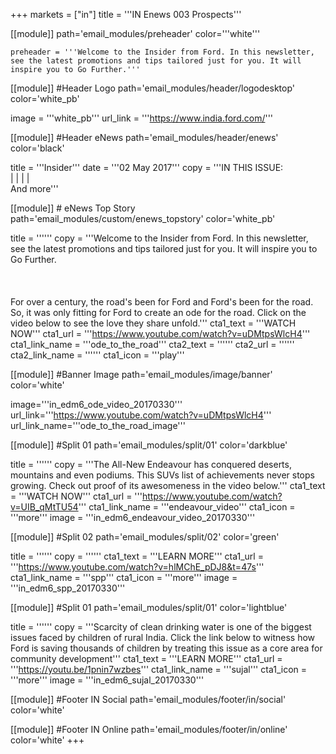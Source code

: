 +++
markets = ["in"]
title = '''IN Enews 003 Prospects'''

[[module]]
path='email_modules/preheader'
color='''white'''

	preheader = '''Welcome to the Insider from Ford. In this newsletter, see the latest promotions and tips tailored just for you. It will inspire you to Go Further.'''

[[module]] #Header Logo
path='email_modules/header/logodesktop'
color='white_pb'

  image = '''white_pb'''
  url_link = '''https://www.india.ford.com/'''

[[module]] #Header eNews
path='email_modules/header/enews'
color='black'

  title = '''Insider'''
  date = '''02 May 2017'''
  copy = '''IN THIS ISSUE:<br /> |  |  |  | <br />And more'''

[[module]] # eNews Top Story
path='email_modules/custom/enews_topstory'
color='white_pb'

title = ''''''
  copy = '''Welcome to the Insider from Ford. In this newsletter, see the latest promotions and tips tailored just for you. It will inspire you to Go Further.<br /><br /><span style="color:#000001; font-size: 24px; font-family: 'Arial','Helvetica','Sans-Serif'; line-height: 30px; font-weight: normal; font-style: regular;"></span><br /><br />For over a century, the road's been for Ford and Ford's been for the road. So, it was only fitting for Ford to create an ode for the road. Click on the video below to see the love they share unfold.'''
  cta1_text = '''WATCH NOW'''
  cta1_url = '''https://www.youtube.com/watch?v=uDMtpsWlcH4'''
  cta1_link_name = '''ode_to_the_road'''
  cta2_text = ''''''
  cta2_url = ''''''
  cta2_link_name = ''''''
  cta1_icon = '''play'''

[[module]] #Banner Image
path='email_modules/image/banner'
color='white'

  image='''in_edm6_ode_video_20170330'''
  url_link='''https://www.youtube.com/watch?v=uDMtpsWlcH4'''
  url_link_name='''ode_to_the_road_image'''
  
[[module]] #Split 01
path='email_modules/split/01'
color='darkblue'

  title = ''''''
  copy = '''The All-New Endeavour has conquered deserts, mountains and even podiums. This SUVs list of achievements never stops growing. Check out proof of its awesomeness in the video below.'''
  cta1_text = '''WATCH NOW'''
  cta1_url = '''https://www.youtube.com/watch?v=UIB_qMtTU54'''
  cta1_link_name = '''endeavour_video'''
  cta1_icon = '''more'''
  image = '''in_edm6_endeavour_video_20170330'''

[[module]] #Split 02
path='email_modules/split/02'
color='green'

  title = ''''''
  copy = ''''''
  cta1_text = '''LEARN MORE'''
  cta1_url = '''https://www.youtube.com/watch?v=hlMChE_pDJ8&t=47s'''
  cta1_link_name = '''spp'''
  cta1_icon = '''more'''
  image = '''in_edm6_spp_20170330'''

[[module]] #Split 01
path='email_modules/split/01'
color='lightblue'

  title = ''''''
  copy = '''Scarcity of clean drinking water is one of the biggest issues faced by children of rural India. Click the link below to witness how Ford is saving thousands of children by treating this issue as a core area for community development'''
  cta1_text = '''LEARN MORE'''
  cta1_url = '''https://youtu.be/1pnin7wzbes'''
  cta1_link_name = '''sujal'''
  cta1_icon = '''more'''
  image = '''in_edm6_sujal_20170330'''


[[module]] #Footer IN Social
path='email_modules/footer/in/social'
color='white'

[[module]] #Footer IN Online
path='email_modules/footer/in/online'
color='white'
+++